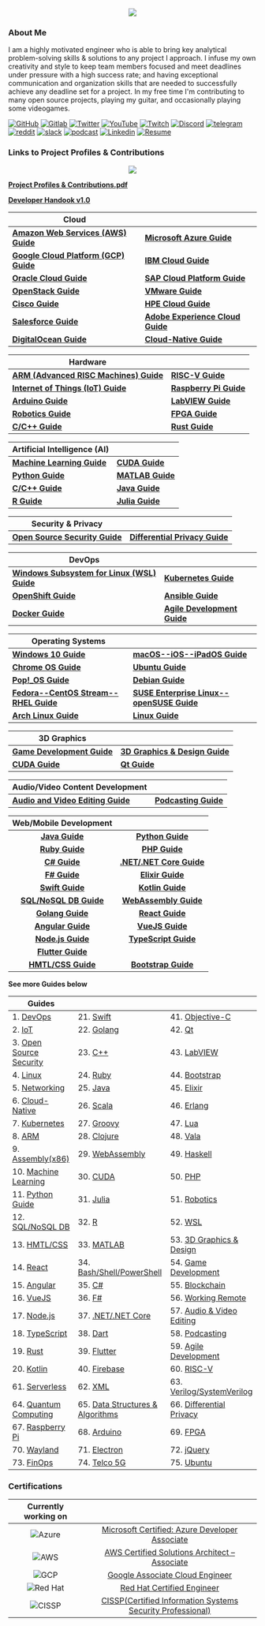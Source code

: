 <h1 align="center">
 <img src="https://user-images.githubusercontent.com/45159366/81243342-6c350f00-8fc4-11ea-9037-9cbe0f7bf3ff.png">
</h1>

### About Me
I am a highly motivated engineer who is able to bring key analytical problem-solving skills & solutions to any project I approach. I infuse my own creativity and style to keep team members focused and meet deadlines under pressure with a high success rate; and having exceptional communication and organization skills that are needed to successfully achieve any deadline set for a project. In my free time I'm contributing to many open source projects, playing my guitar, and occasionally playing some videogames.

[![GitHub](https://user-images.githubusercontent.com/45159366/94374332-67cad900-00c0-11eb-953d-8727aae8031d.png)](https://github.com/mikeroyal)
[![Gitlab](https://user-images.githubusercontent.com/45159366/114458301-e20e0700-9b93-11eb-8b4a-81784aba901c.png)](https://gitlab.com/maos20008)
[![Twitter](https://user-images.githubusercontent.com/45159366/85327986-bdba3000-b484-11ea-87f0-20be14e54852.png)](https://twitter.com/Miker256)
[![YouTube](https://user-images.githubusercontent.com/45159366/95527913-81570500-098b-11eb-9d12-7601543de4aa.png)]()
[![Twitch](https://user-images.githubusercontent.com/45159366/95504868-3ecd0280-0962-11eb-8ec2-a6c84182fb3e.png)](https://www.twitch.tv/r0yal_games)
[![Discord](https://user-images.githubusercontent.com/45159366/114456852-3617ec00-9b92-11eb-9446-7ecd481c0ba1.png)]()
[![telegram](https://user-images.githubusercontent.com/45159366/114456871-3a440980-9b92-11eb-9141-63c3add3fea7.png)]()
[![reddit](https://user-images.githubusercontent.com/45159366/114456858-37491900-9b92-11eb-9420-cb749e122dd8.png)]()
[![slack](https://user-images.githubusercontent.com/45159366/114456875-3b753680-9b92-11eb-86e4-202149551fad.png)]()
[![podcast](https://user-images.githubusercontent.com/45159366/111213748-54d49400-858e-11eb-8d89-80e7798774dd.png)]()
[![Linkedin](https://user-images.githubusercontent.com/45159366/85327989-beeb5d00-b484-11ea-9996-d6042a365e34.png)](https://www.linkedin.com/in/michael-royal-b923b4134/)
[![Resume](https://user-images.githubusercontent.com/45159366/85609897-5e3a5c80-b60b-11ea-94d4-751c7385e80a.png)](https://github.com/mikeroyal/mikeroyal.github.io/files/6394433/Michael_Royal_Resume.pdf)


### Links to Project Profiles & Contributions

<p align="center">
 <img src="https://user-images.githubusercontent.com/45159366/86542054-ed2a5d00-bec6-11ea-875e-9909383fe64c.png">
 </p>

**[Project Profiles & Contributions.pdf](https://github.com/mikeroyal/mikeroyal.github.io/files/4875593/Links.to.Project.Contributions.pdf)**

**[Developer Handook v1.0](https://github.com/mikeroyal/Developer-Handbook)**

| Cloud|  |
| ----------| --------------- | 
|**[Amazon Web Services (AWS) Guide](https://github.com/mikeroyal/AWS-Guide)**|**[Microsoft Azure Guide](https://github.com/mikeroyal/Azure-Guide)**|
|**[Google Cloud Platform (GCP) Guide](https://github.com/mikeroyal/Google-Cloud-Guide)**|**[IBM Cloud Guide](https://github.com/mikeroyal/IBM-Cloud-Guide)**|
|**[Oracle Cloud Guide](https://github.com/mikeroyal/Oracle-Cloud-Guide)**| **[SAP Cloud Platform Guide](https://github.com/mikeroyal/SAP-Guide)**|
|**[OpenStack Guide](https://github.com/mikeroyal/OpenStack-Guide)**| **[VMware Guide](https://github.com/mikeroyal/VMware-Guide)**|
|**[Cisco Guide](https://github.com/mikeroyal/Cisco-Guide)**| **[HPE Cloud Guide](https://github.com/mikeroyal/HPE-Guide)**|
|**[Salesforce Guide](https://github.com/mikeroyal/Salesforce-Guide)**|**[Adobe Experience Cloud Guide](https://github.com/mikeroyal/Adobe-Experience-Cloud-Guide)**|
|**[DigitalOcean Guide](https://github.com/mikeroyal/DigitalOcean-Guide)**|**[Cloud-Native Guide](https://github.com/mikeroyal/Cloud-Native-Guide)**|


| Hardware|  |
| ----------| --------------- | 
|**[ARM (Advanced RISC Machines) Guide](https://github.com/mikeroyal/ARM-Guide)**|**[RISC-V Guide](https://github.com/mikeroyal/RISC-V-Guide)**|
|**[Internet of Things (IoT) Guide](https://github.com/mikeroyal/IoT-Guide)**|**[Raspberry Pi Guide](https://github.com/mikeroyal/Raspberry-Pi-Guide)**|
|**[Arduino Guide](https://github.com/mikeroyal/Arduino-Guide)**| **[LabVIEW Guide](https://github.com/mikeroyal/LabVIEW-Guide)**|
|**[Robotics Guide](https://github.com/mikeroyal/Robotics-guide)**|**[FPGA Guide](https://github.com/mikeroyal/FPGA-Guide)**|
|**[C/C++ Guide](https://github.com/mikeroyal/CPP-Guide)**|**[Rust Guide](https://github.com/mikeroyal/Rust_lang-Guide)**|

| Artificial Intelligence (AI) |  |
| ----------| --------------- | 
|**[Machine Learning Guide](https://github.com/mikeroyal/Machine-Learning-Guide)**|**[CUDA Guide](https://github.com/mikeroyal/CUDA-Guide)**|
|**[Python Guide](https://github.com/mikeroyal/Python-Guide)**|**[MATLAB Guide](https://github.com/mikeroyal/MATLAB-Guide)**|
|**[C/C++ Guide](https://github.com/mikeroyal/CPP-Guide)**|**[Java Guide](https://github.com/mikeroyal/Java-Guide)**|
|**[R Guide](https://github.com/mikeroyal/R-Guide)**|**[Julia Guide](https://github.com/mikeroyal/Julia_lang-Guide)**|

| Security & Privacy|  |
| ----------| --------------- | 
|**[Open Source Security Guide](https://github.com/mikeroyal/Open-Source-Security-Guide)**|**[Differential Privacy Guide](https://github.com/mikeroyal/Differential-Privacy-Guide)**|

| DevOps|  |
| ----------| --------------- | 
|**[Windows Subsystem for Linux (WSL) Guide](https://github.com/mikeroyal/WSL-Guide)**|**[Kubernetes Guide](https://github.com/mikeroyal/Kubernetes-Guide)**|
|**[OpenShift Guide](https://github.com/mikeroyal/OpenShift-Guide)**|**[Ansible Guide](https://github.com/mikeroyal/Ansible-Guide)**|
|**[Docker Guide](https://github.com/mikeroyal/Docker-Guide)**|**[Agile Development Guide](https://github.com/mikeroyal/Agile-Guide)** |


| Operating Systems|  |
| ----------| --------------- | 
|**[Windows 10 Guide](https://github.com/mikeroyal/Windows-10-Guide)**|**[macOS--iOS--iPadOS Guide](https://github.com/mikeroyal/macOS-iOS-iPadOS-Guide)**|
|**[Chrome OS Guide](https://github.com/mikeroyal/Chrome-OS-Guide)**|**[Ubuntu Guide](https://github.com/mikeroyal/Perfect-Ubuntu-Guide)**|
|**[Pop!_OS Guide](https://github.com/mikeroyal/Pop_OS-Guide)**|**[Debian Guide](https://github.com/mikeroyal/Debian-Guide)**|
|**[Fedora--CentOS Stream--RHEL Guide](https://github.com/mikeroyal/Fedora-Guide)**|**[SUSE Enterprise Linux--openSUSE Guide](https://github.com/mikeroyal/SUSE-openSUSE-Guide)**|
|**[Arch Linux Guide](https://github.com/mikeroyal/Arch-Linux-Guide)**|**[Linux Guide](https://github.com/mikeroyal/Linux-Guide)** |

| 3D Graphics|  |
| ----------| --------------- | 
|**[Game Development Guide](https://github.com/mikeroyal/Game-Development-Guide)**|**[3D Graphics & Design Guide](https://github.com/mikeroyal/3D-Graphics-and-Design-Guide)**|
|**[CUDA Guide](https://github.com/mikeroyal/CUDA-Guide)**|**[Qt Guide](https://github.com/mikeroyal/Qt-Guide)**|

| Audio/Video Content Development|  |
| ----------| --------------- | 
|**[Audio and Video Editing Guide](https://github.com/mikeroyal/Audio-and-Video-Editing-Guide)**|**[Podcasting Guide](https://github.com/mikeroyal/Podcasting-Guide)**|

| Web/Mobile Development|  |
| :----------:| :---------------: | 
|**[Java Guide](https://github.com/mikeroyal/Java-Guide)**|**[Python Guide](https://github.com/mikeroyal/Python-Guide)**|
|**[Ruby Guide](https://github.com/mikeroyal/Ruby-Guide)**|**[PHP Guide](https://github.com/mikeroyal/PHP-Guide)**|
|**[C# Guide](https://github.com/mikeroyal/C-Sharp-Guide)**|**[.NET/.NET Core Guide](https://github.com/mikeroyal/.NET-Guide)**|
|**[F# Guide](https://github.com/mikeroyal/F-Sharp-Guide)**|**[Elixir Guide](https://github.com/mikeroyal/Elixir-Guide)**|
|**[Swift Guide](https://github.com/mikeroyal/Swift-Guide)**|**[Kotlin Guide](https://github.com/mikeroyal/Kotlin-Guide)**|
|**[SQL/NoSQL DB Guide](https://github.com/mikeroyal/SQL-NoSQL-Guide)**|**[WebAssembly Guide](https://github.com/mikeroyal/WebAssembly-Guide)**|
|**[Golang Guide](https://github.com/mikeroyal/Go-Guide)**|**[React Guide](https://github.com/mikeroyal/ReactJS-Guide)**|
|**[Angular Guide](https://github.com/mikeroyal/Angular-Guide)**|**[VueJS Guide](https://github.com/mikeroyal/VueJS-Guide)**
|**[Node.js Guide](https://github.com/mikeroyal/Node.js-Guide)**|**[TypeScript Guide](https://github.com/mikeroyal/TypeScript-Guide)**|
|**[Flutter Guide](https://github.com/mikeroyal/Flutter-Guide)**||**[Firebase Guide](https://github.com/mikeroyal/Firebase-Guide)**|
|**[HMTL/CSS Guide](https://github.com/mikeroyal/HMTL-CSS-Guide)**|**[Bootstrap Guide](https://github.com/mikeroyal/Bootstrap-Guide)**|

**See more Guides below**

| Guides |  |  |
| --------------- | --------------- | --------------- |
| 1. [DevOps](https://github.com/mikeroyal/DevOps-Guide)|  21. [Swift](https://github.com/mikeroyal/Swift-Guide)| 41. [Objective-C](https://github.com/mikeroyal/Objective-C-Guide)|
| 2. [IoT](https://github.com/mikeroyal/IoT-Guide)| 22. [Golang](https://github.com/mikeroyal/Go-Guide)| 42. [Qt](https://github.com/mikeroyal/Qt-Guide)| 
| 3. [Open Source Security](https://github.com/mikeroyal/Open-Source-Security-Guide)| 23. [C++](https://github.com/mikeroyal/CPP-Guide)| 43. [LabVIEW](https://github.com/mikeroyal/LabVIEW-Guide)| 
| 4. [Linux](https://github.com/mikeroyal/Linux-Guide)| 24. [Ruby](https://github.com/mikeroyal/Ruby-Guide)| 44. [Bootstrap](https://github.com/mikeroyal/Bootstrap-Guide)|
| 5. [Networking](https://github.com/mikeroyal/Networking-Guide)|  25. [Java](https://github.com/mikeroyal/Java-Guide)| 45. [Elixir](https://github.com/mikeroyal/Elixir-Guide)| 
| 6. [Cloud-Native](https://github.com/mikeroyal/Cloud-Native-Guide)| 26. [Scala](https://github.com/mikeroyal/Scala-Guide) | 46. [Erlang](https://github.com/mikeroyal/Erlang-Guide)|
| 7. [Kubernetes](https://github.com/mikeroyal/Kubernetes-Guide) | 27. [Groovy](https://github.com/mikeroyal/Groovy-Guide)  | 47. [Lua](https://github.com/mikeroyal/Lua-Guide)|
| 8. [ARM](https://github.com/mikeroyal/ARM-Guide) | 28. [Clojure](https://github.com/mikeroyal/Clojure-Guide)| 48. [Vala](https://github.com/mikeroyal/Vala-Guide)|
| 9. [Assembly(x86)](https://github.com/mikeroyal/Assembly-Guide)| 29. [WebAssembly](https://github.com/mikeroyal/WebAssembly-Guide)|49. [Haskell](https://github.com/mikeroyal/Haskell-Guide)|
| 10. [Machine Learning](https://github.com/mikeroyal/Machine-Learning-Guide)|30. [CUDA](https://github.com/mikeroyal/CUDA-Guide)| 50. [PHP](https://github.com/mikeroyal/PHP-Guide)
| 11. [Python Guide](https://github.com/mikeroyal/Python-Guide)|31. [Julia](https://github.com/mikeroyal/Julia_lang-Guide)|51. [Robotics](https://github.com/mikeroyal/Robotics-guide)|
| 12. [SQL/NoSQL DB](https://github.com/mikeroyal/SQL-NoSQL-Guide)| 32. [R](https://github.com/mikeroyal/R-Guide)|52. [WSL](https://github.com/mikeroyal/WSL-Guide) |
| 13. [HMTL/CSS](https://github.com/mikeroyal/HMTL-CSS-Guide)| 33. [MATLAB](https://github.com/mikeroyal/MATLAB-Guide)|53. [3D Graphics & Design](https://github.com/mikeroyal/3D-Graphics-and-Design-Guide)|
| 14. [React](https://github.com/mikeroyal/ReactJS-Guide)  |34. [Bash/Shell/PowerShell](https://github.com/mikeroyal/Bash-Shell-Powershell-Guide) |54. [Game Development](https://github.com/mikeroyal/Game-Development-Guide)| 
| 15. [Angular](https://github.com/mikeroyal/Angular-Guide) | 35. [C#](https://github.com/mikeroyal/C-Sharp-Guide)|55. [Blockchain](https://github.com/mikeroyal/Blockchain-Guide)|
| 16. [VueJS](https://github.com/mikeroyal/VueJS-Guide) | 36. [F#](https://github.com/mikeroyal/F-Sharp-Guide)|56. [Working Remote](https://github.com/mikeroyal/Working-Remote-Guide)|
| 17. [Node.js](https://github.com/mikeroyal/Node.js-Guide)| 37. [.NET/.NET Core](https://github.com/mikeroyal/.NET-Guide)|57. [Audio & Video Editing](https://github.com/mikeroyal/Audio-and-Video-Editing-Guide)|
| 18. [TypeScript](https://github.com/mikeroyal/TypeScript-Guide)| 38. [Dart](https://github.com/mikeroyal/Dart-Guide)|58. [Podcasting](https://github.com/mikeroyal/Podcasting-Guide)|
| 19. [Rust](https://github.com/mikeroyal/Rust_lang-Guide)| 39. [Flutter](https://github.com/mikeroyal/Flutter-Guide)|59. [Agile Development](https://github.com/mikeroyal/Agile-Guide)|
|20. [Kotlin](https://github.com/mikeroyal/Kotlin-Guide)|40. [Firebase](https://github.com/mikeroyal/Firebase-Guide)|60. [RISC-V](https://github.com/mikeroyal/RISC-V-Guide)
|61. [Serverless](https://github.com/mikeroyal/Serverless-Guide)|62. [XML](https://github.com/mikeroyal/XML-Guide)|63. [Verilog/SystemVerilog](https://github.com/mikeroyal/Verilog-SystemVerilog-Guide)|
|64. [Quantum Computing](https://github.com/mikeroyal/Quantum-Computing-Guide)|65. [Data Structures & Algorithms](https://github.com/mikeroyal/Data-Structures-and-Algorithms)|66. [Differential Privacy](https://github.com/mikeroyal/Differential-Privacy-Guide)|
|67. [Raspberry Pi](https://github.com/mikeroyal/Raspberry-Pi-Guide)|68. [Arduino](https://github.com/mikeroyal/Arduino-Guide)|69. [FPGA](https://github.com/mikeroyal/FPGA-Guide)|
|70. [Wayland](https://github.com/mikeroyal/Developer-Handbook/blob/main/README.md#70-wayland)|71. [Electron](https://github.com/mikeroyal/Developer-Handbook/blob/main/README.md#71-electron)|72. [jQuery](https://github.com/mikeroyal/Developer-Handbook/blob/main/README.md#72-jquery)|
|73. [FinOps](https://github.com/mikeroyal/Developer-Handbook/blob/main/README.md#73-finops)|74. [Telco 5G](https://github.com/mikeroyal/Developer-Handbook/blob/main/README.md#74-telco-5g)|75. [Ubuntu](https://github.com/mikeroyal/Perfect-Ubuntu-Guide)|

### Certifications


| Currently working on|  |
| :----------:| :---------------: | 
|![Azure](https://user-images.githubusercontent.com/45159366/100673067-af1b5300-3317-11eb-9f63-5839e9242f10.png)| [Microsoft Certified: Azure Developer Associate](https://docs.microsoft.com/learn/certifications/azure-developer)|
|![AWS](https://user-images.githubusercontent.com/45159366/100673070-b04c8000-3317-11eb-90bc-eded03b6e272.png) |[AWS Certified Solutions Architect – Associate](https://aws.amazon.com/certification/certified-solutions-architect-associate/)|
|![GCP](https://user-images.githubusercontent.com/45159366/100673076-b17dad00-3317-11eb-8fda-ec5adcd7df29.png)| [Google Associate Cloud Engineer](https://cloud.google.com/certification/cloud-engineer)|
|![Red Hat](https://user-images.githubusercontent.com/45159366/100673079-b2aeda00-3317-11eb-8a14-ddec35c47254.png)| [Red Hat Certified Engineer](https://www.redhat.com/en/services/certification/rhce)|
|![CISSP](https://user-images.githubusercontent.com/45159366/101218002-29f5ae00-3637-11eb-8e00-d2047ca8dca8.png)| [CISSP(Certified Information Systems Security Professional)](https://www.isc2.org/Certifications/CISSP)|
